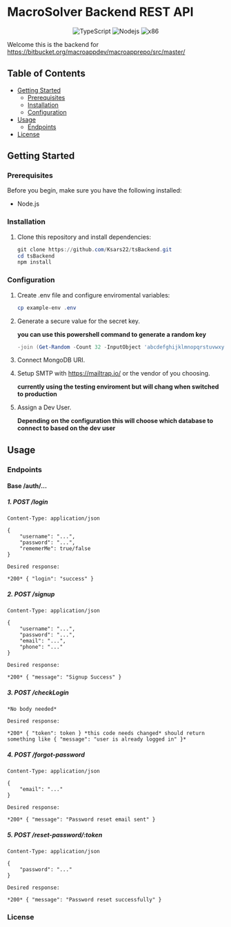 # MacroSolver Backend REST API

<p style="text-align: center;">
    <img src="https://img.shields.io/badge/language-typescript-%23f34b7d.svg?style=for-the-badge&logo=appveyor" alt="TypeScript">
    <img src="https://img.shields.io/badge/runtime-NodeJs-0078d7.svg?style=for-the-badge&logo=appveyor" alt="Nodejs">
    <img src="https://img.shields.io/badge/framework-express.js-green.svg?style=for-the-badge&logo=appveyor" alt="x86">
</p>

Welcome this is the backend for https://bitbucket.org/macroappdev/macroapprepo/src/master/

## Table of Contents

-   [Getting Started](#getting-started)
    -   [Prerequisites](#prerequisites)
    -   [Installation](#installation)
    -   [Configuration](#configuration)
-   [Usage](#usage)
    -   [Endpoints](#endpoints)
-   [License](#license)

## Getting Started

### Prerequisites

Before you begin, make sure you have the following installed:

-   Node.js

### Installation

1. Clone this repository and install dependencies:

    ```powershell
    git clone https://github.com/Ksars22/tsBackend.git
    cd tsBackend
    npm install
    ```

### Configuration

1. Create .env file and configure enviromental variables:

    ```powershell
    cp example-env .env
    ```

2. Generate a secure value for the secret key.

    **you can use this powershell command to generate a random key**

    ```powershell
    -join (Get-Random -Count 32 -InputObject 'abcdefghijklmnopqrstuvwxyzABCDEFGHIJKLMNOPQRSTUVWXYZ0123456789'.ToCharArray())
    ```

3. Connect MongoDB URI.

4. Setup SMTP with https://mailtrap.io/ or the vendor of you choosing.

    **currently using the testing enviroment but will chang when switched to production**

5. Assign a Dev User.

    **Depending on the configuration this will choose which database to connect to based on the dev user**

## Usage

### Endpoints

#### Base /auth/...

##### 1. POST /login

    Content-Type: application/json

    {
        "username": "...",
        "password": "...",
        "rememerMe": true/false
    }

    Desired response:

    *200* { "login": "success" }

##### 2. POST /signup

    Content-Type: application/json

    {
        "username": "...",
        "password": "...",
        "email": "...",
        "phone": "..."
    }

    Desired response:

    *200* { "message": "Signup Success" }

##### 3. POST /checkLogin

    *No body needed*

    Desired response:

    *200* { "token": token } *this code needs changed* should return something like { "message": "user is already logged in" }*

##### 4. POST /forgot-password

    Content-Type: application/json

    {
        "email": "..."
    }

    Desired response:

    *200* { "message": "Password reset email sent" }

##### 5. POST /reset-password/:token

    Content-Type: application/json

    {
        "password": "..."
    }

    Desired response:

    *200* { "message": "Password reset successfully" }

### License
